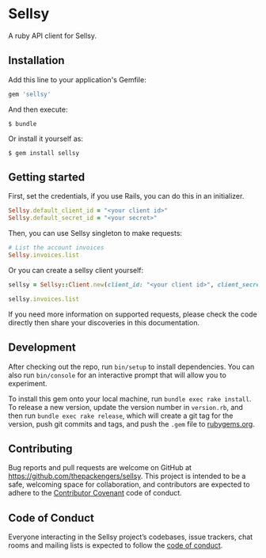 # Sellsy

A ruby API client for Sellsy.

## Installation

Add this line to your application's Gemfile:

```ruby
gem 'sellsy'
```

And then execute:

    $ bundle

Or install it yourself as:

    $ gem install sellsy

## Getting started

First, set the credentials, if you use Rails, you can do this in an initializer.

```ruby
Sellsy.default_client_id = "<your client id>"
Sellsy.default_secret_id = "<your secret>"
```

Then, you can use Sellsy singleton to make requests:

```ruby
# List the account invoices
Sellsy.invoices.list
```

Or you can create a sellsy client yourself:

```ruby
sellsy = Sellsy::Client.new(client_id: "<your client id>", client_secret: "<your secret>")

sellsy.invoices.list
```

If you need more information on supported requests, please check the code directly then share
your discoveries in this documentation.

## Development

After checking out the repo, run `bin/setup` to install dependencies. You can also run `bin/console` for an interactive prompt that will allow you to experiment.

To install this gem onto your local machine, run `bundle exec rake install`. To release a new version, update the version number in `version.rb`, and then run `bundle exec rake release`, which will create a git tag for the version, push git commits and tags, and push the `.gem` file to [rubygems.org](https://rubygems.org).

## Contributing

Bug reports and pull requests are welcome on GitHub at https://github.com/thepackengers/sellsy. This project is intended to be a safe, welcoming space for collaboration, and contributors are expected to adhere to the [Contributor Covenant](http://contributor-covenant.org) code of conduct.

## Code of Conduct

Everyone interacting in the Sellsy project’s codebases, issue trackers, chat rooms and mailing lists is expected to follow the [code of conduct](https://github.com/thepackengers/sellsy/blob/master/CODE_OF_CONDUCT.md).
